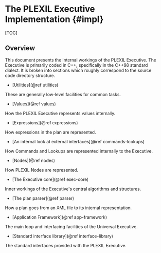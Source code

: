 # The PLEXIL Executive Implementation {#impl}

[TOC]

## Overview

This document presents the internal workings of the PLEXIL Executive.
The Executive is primarily coded in C++, specifically in the C++98
standard dialect.  It is broken into sections which roughly correspond
to the source code directory structure.

* [Utilities](@ref utilities)

These are generally low-level facilities for common tasks.

* [Values](@ref values)

How the PLEXIL Executive represents values internally.

* [Expressions](@ref expressions)

How expressions in the plan are represented.

* [An internal look at external interfaces](@ref commands-lookups)

How Commands and Lookups are represented internally to the Executive.

* [Nodes](@ref nodes)

How PLEXIL Nodes are represented.

* [The Executive core](@ref exec-core)

Inner workings of the Executive's central algorithms and structures.

* [The plan parser](@ref parser)

How a plan goes from an XML file to its internal representation.

* [Application Framework](@ref app-framework)

The main loop and interfacing facilities of the Universal Executive.

* [Standard interface library](@ref interface-library)

The standard interfaces provided with the PLEXIL Executive.
